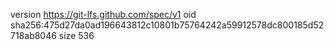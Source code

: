 version https://git-lfs.github.com/spec/v1
oid sha256:475d27da0ad196643812c10801b75764242a59912578dc800185d52718ab8046
size 536
